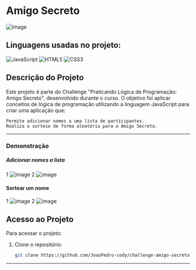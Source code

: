 # Amigo Secreto
![image](https://github.com/user-attachments/assets/94589d09-c4b9-4364-90bc-5d2f24113a87)


## Linguagens usadas no projeto:

  ![JavaScript](https://img.shields.io/badge/JavaScript-F7DF1E?style=for-the-badge&logo=javascript&logoColor=black)
  ![HTML5](https://img.shields.io/badge/HTML5-E34F26?style=for-the-badge&logo=html5&logoColor=white)
  ![CSS3](https://img.shields.io/badge/CSS3-1572B6?style=for-the-badge&logo=css3&logoColor=white)

## Descrição do Projeto
Este projeto é parte do Challenge "Praticando Lógica de Programação: Amigo Secreto", desenvolvido durante o curso. O objetivo foi aplicar conceitos de lógica de programação utilizando a linguagem JavaScript para criar uma aplicação que:

    Permite adicionar nomes a uma lista de participantes.
    Realiza o sorteio de forma aleatória para o Amigo Secreto.

---

### Demonstração
##### Adicionar nomes a lista  
  1
  ![image](https://github.com/user-attachments/assets/a26b82ce-6221-4795-9c08-d382d31a3553)
  2
  ![image](https://github.com/user-attachments/assets/c3faff86-14cb-49ee-ab05-1ada509d03c5)
#### Sortear um nome
  1
  ![image](https://github.com/user-attachments/assets/7b4693e9-f977-4d0a-b67a-04dcb1c5e3c3)
  2
  ![image](https://github.com/user-attachments/assets/e16fcec6-e857-4d71-bbf9-30a8b090d5e8)

## Acesso ao Projeto
Para acessar o projeto:
1. Clone o repositório:
   ```bash
   git clone https://github.com/JoaoPedro-cody/challenge-amigo-secreto.git


---

